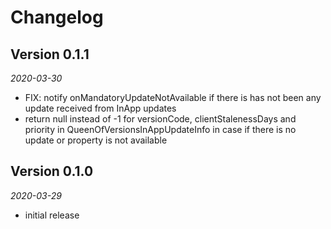 # Changelog

## Version 0.1.1

_2020-03-30_

- FIX: notify onMandatoryUpdateNotAvailable if there is has not been any update received from InApp updates
- return null instead of -1 for versionCode, clientStalenessDays and priority in QueenOfVersionsInAppUpdateInfo in case if there is no update or property is not available

## Version 0.1.0

_2020-03-29_

- initial release
